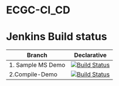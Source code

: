 # ECGC-CI_CD
# Jenkins Build status
| Branch        | Declarative | 
| ------------- |:-----------:| 
| 1. Sample MS Demo                     | [![Build Status](http://10.212.0.72:8080/job/Sample-HRD-MS/badge/icon)](http://10.212.0.72:8080/job/Sample-HRD-MS/)||
|2.Compile-Demo                           | [![Build Status](http://10.212.0.72:8080/buildStatus/icon?job=Compile-Demo)](http://10.212.0.72:8080/job/Compile-Demo/)| |
